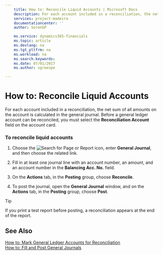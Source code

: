 ```yaml
---
    title: How to: Reconcile Liquid Accounts | Microsoft Docs
    description: For each account included in a reconciliation, the net sum of all amounts on the account is calculated in the general journal. Before a general ledger account can be reconciled, you must select the **Reconciliation Account** field on the account card.
    services: project-madeira
    documentationcenter: ''
    author: SorenGP

    ms.service: dynamics365-financials
    ms.topic: article
    ms.devlang: na
    ms.tgt_pltfrm: na
    ms.workload: na
    ms.search.keywords:
    ms.date: 07/01/2017
    ms.author: sgroespe

---
```

# How to: Reconcile Liquid Accounts
For each account included in a reconciliation, the net sum of all amounts on the account is calculated in the general journal. Before a general ledger account can be reconciled, you must select the **Reconciliation Account** field on the account card.  
  
### To reconcile liquid accounts  
  
1.  Choose the ![Search for Page or Report](media/ui-search/search_small.png "Search for Page or Report icon") icon, enter **General Journal**, and then choose the related link.  
  
2.  Fill in at least one journal line with an account number, an amount, and an account number in the **Balancing Acc. No.** field.  
  
3.  On the **Actions** tab, in the **Posting** group, choose **Reconcile**.  
  
4.  To post the journal, open the **General Journal** window, and on the **Actions** tab, in the **Posting** group, choose **Post**.  
  
> [!TIP]  
>  If you print a test report before posting, a reconciliation appears at the end of the report.  
  
## See Also  
 [How to: Mark General Ledger Accounts for Reconciliation](../how-to-mark-general-ledger-accounts-for-reconciliation.md)   
 [How to: Fill and Post General Journals](../how-to-fill-and-post-general-journals.md)